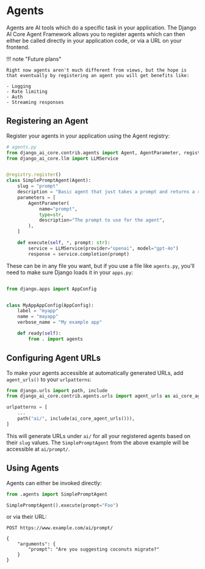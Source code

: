 # Agents

Agents are AI tools which do a specific task in your application. The Django AI Core Agent Framework allows you to register agents which can then either be called directly in your application code, or via a URL on your frontend.

!!! note "Future plans"

    Right now agents aren't much different from views, but the hope is that eventually by registering an agent you will get benefits like:

    - Logging
    - Rate limiting
    - Auth
    - Streaming responses

## Registering an Agent

Register your agents in your application using the Agent registry:

```python
# agents.py
from django_ai_core.contrib.agents import Agent, AgentParameter, registry
from django_ai_core.llm import LLMService


@registry.register()
class SimplePromptAgent(Agent):
    slug = "prompt"
    description = "Basic agent that just takes a prompt and returns a response from the LLM."
    parameters = [
        AgentParameter(
            name="prompt",
            type=str,
            description="The prompt to use for the agent",
        ),
    ]

    def execute(self, *, prompt: str):
        service = LLMService(provider="openai", model="gpt-4o")
        response = service.completion(prompt)

```

These can be in any file you want, but if you use a file like `agents.py`, you'll need to make sure Django loads it in your `apps.py`:

```python

from django.apps import AppConfig


class MyAppAppConfig(AppConfig):
    label = "myapp"
    name = "mayapp"
    verbose_name = "My example app"

    def ready(self):
        from . import agents
```

## Configuring Agent URLs

To make your agents accessible at automatically generated URLs, add `agent_urls()` to your `urlpatterns`:

```python
from django.urls import path, include
from django_ai_core.contrib.agents.urls import agent_urls as ai_core_agent_urls

urlpatterns = [
    ...
    path("ai/", include(ai_core_agent_urls())),
]
```

This will generate URLs under `ai/` for all your registered agents based on their `slug` values. The `SimplePromptAgent` from the above example will be accessible at `ai/prompt/`.

## Using Agents

Agents can either be invoked directly:

```python
from .agents import SimplePromptAgent

SimplePromptAgent().execute(prompt="Foo")
```

or via their URL:

```
POST https://www.example.com/ai/prompt/

{
    "arguments": {
        "prompt": "Are you suggesting coconuts migrate?"
    }
}
```
